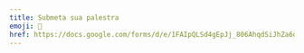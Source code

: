 ```yaml
---
title: Submeta sua palestra
emoji: 🎤
href: https://docs.google.com/forms/d/e/1FAIpQLSd4gEpJj_806AhqdSiJhZa6qirafF4uYUs-Ika1PZffPFKsgg/viewform
---
```


